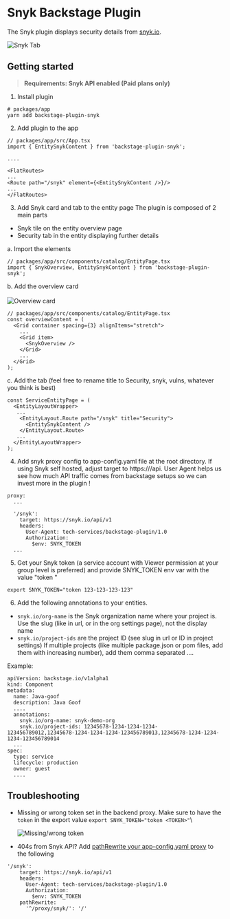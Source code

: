 # Snyk Backstage Plugin

The Snyk plugin displays security details from [snyk.io](https://snyk.io/).

![Snyk Tab](https://storage.googleapis.com/snyk-technical-services.appspot.com/backstage-screenshots/backstage-snyk-plugin-tab.png)

## Getting started

> **Requirements: Snyk API enabled (Paid plans only)**

1. Install plugin
```
# packages/app
yarn add backstage-plugin-snyk
```

2. Add plugin to the app
```
// packages/app/src/App.tsx
import { EntitySnykContent } from 'backstage-plugin-snyk';

....

<FlatRoutes>
...
<Route path="/snyk" element={<EntitySnykContent />}/>
...
</FlatRoutes>

```

3. Add Snyk card and tab to the entity page
The plugin is composed of 2 main parts
- Snyk tile on the entity overview page
- Security tab in the entity displaying further details

a. Import the elements
```
// packages/app/src/components/catalog/EntityPage.tsx
import { SnykOverview, EntitySnykContent } from 'backstage-plugin-snyk';
```

b. Add the overview card\
\
![Overview card](https://storage.googleapis.com/snyk-technical-services.appspot.com/backstage-screenshots/backstage-plugin-overview-card.png)

```
// packages/app/src/components/catalog/EntityPage.tsx
const overviewContent = (
  <Grid container spacing={3} alignItems="stretch">
    ...
    <Grid item>        
      <SnykOverview />
    </Grid>
    ...
  </Grid>
);
```

c. Add the tab (feel free to rename title to Security, snyk, vulns, whatever you think is best)
```
const ServiceEntityPage = (
  <EntityLayoutWrapper>
   ...
    <EntityLayout.Route path="/snyk" title="Security">
      <EntitySnykContent />
    </EntityLayout.Route>
   ...
  </EntityLayoutWrapper>
);
```

4. Add snyk proxy config to app-config.yaml file at the root directory. If using Snyk self hosted, adjust target to https://<YOURHOSTNAME>/api. User Agent helps us see how much API traffic comes from backstage setups so we can invest more in the plugin !
```
proxy:
  ...

  '/snyk':
    target: https://snyk.io/api/v1
    headers:
      User-Agent: tech-services/backstage-plugin/1.0
      Authorization:
        $env: SNYK_TOKEN
  ...
```

5. Get your Snyk token (a service account with Viewer permission at your group level is preferred) and provide SNYK_TOKEN env var with the value "token <YOURTOKEN>"
```
export SNYK_TOKEN="token 123-123-123-123"
```

6. Add the following annotations to your entities.
- `snyk.io/org-name` is the Snyk organization name where your project is. Use the slug (like in url, or in the org settings page), not the display name
- `snyk.io/project-ids` are the project ID (see slug in url or ID in project settings)
If multiple projects (like multiple package.json or pom files, add them with increasing number), add them comma separated
....


Example:
```
apiVersion: backstage.io/v1alpha1
kind: Component
metadata:
  name: Java-goof
  description: Java Goof
  ....
  annotations:
    snyk.io/org-name: snyk-demo-org
    snyk.io/project-ids: 12345678-1234-1234-1234-123456789012,12345678-1234-1234-1234-123456789013,12345678-1234-1234-1234-123456789014
  ...
spec:
  type: service
  lifecycle: production
  owner: guest
  ....
```


## Troubleshooting

- Missing or wrong token set in the backend proxy. Make sure to have the `token` in the export value
`export SNYK_TOKEN="token <TOKEN>"`\

    ![Missing/wrong token](https://storage.googleapis.com/snyk-technical-services.appspot.com/backstage-screenshots/backstage_card_error_wrong_or_missing_token.png)


- 404s from Snyk API? Add [pathRewrite your app-config.yaml proxy](https://github.com/snyk-tech-services/backstage-plugin-snyk/issues/11) to the following
```
'/snyk':
    target: https://snyk.io/api/v1
    headers:
      User-Agent: tech-services/backstage-plugin/1.0
      Authorization:
        $env: SNYK_TOKEN
    pathRewrite:
      '^/proxy/snyk/': '/'
```
